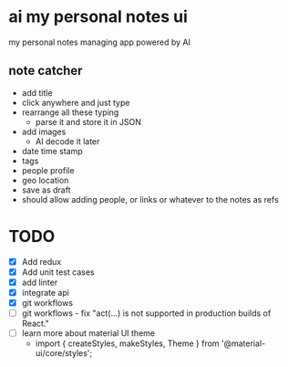 # ai my personal notes ui

my personal notes managing app powered by AI

## note catcher
- add title
- click anywhere and just type
- rearrange all these typing
    - parse it and store it in JSON
- add images
    - AI decode it later
- date time stamp
- tags
- people profile
- geo location
- save as draft
- should allow adding people, or links or whatever to the notes as refs

# TODO
- [x] Add redux
- [x] Add unit test cases
- [x] add linter
- [x] integrate api
- [x] git workflows
- [ ] git workflows - fix "act(...) is not supported in production builds of React."
- [ ] learn more about material UI theme 
    - import { createStyles, makeStyles, Theme } from '@material-ui/core/styles';